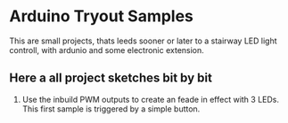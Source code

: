 Arduino Tryout Samples
======================

This are small projects, thats leeds sooner or later to a stairway LED light
controll, with ardunio and some electronic extension.


Here a all project sketches bit by bit
--------------------------------------

1.  Use the inbuild PWM outputs to create an feade in effect with 3 LEDs.   
    This first sample is triggered by a simple button.
